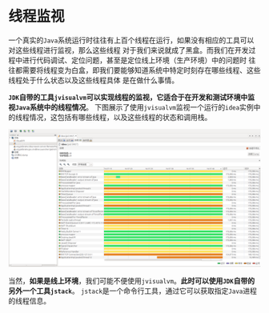 线程监视
====================================================================
一个真实的`Java`系统运行时往往有上百个线程在运行，如果没有相应的工具可以对这些线程进行监视，那么这些线程
对于我们来说就成了黑盒。而我们在开发过程中进行代码调试、定位问题，甚至是定位线上环境（生产环境）中的问题时
往往都需要将线程变为白盒，即我们要能够知道系统中特定时刻存在哪些线程、这些线程处于什么状态以及这些线程具体
是在做什么事情。

**`JDK`自带的工具`jvisualvm`可以实现线程的监视，它适合于在开发和测试环境中监视`Java`系统中的线程情况**。
下图展示了使用`jvisualvm`监视一个运行的`idea`实例中的线程情况，这包括有哪些线程，以及这些线程的状态和调用栈。

![jvisualvm](img/p1.png)

当然，**如果是线上环境**，我们可能不便使用`jvisualvm`。**此时可以使用`JDK`自带的另外一个工具`jstack`**。
`jstack`是一个命令行工具，通过它可以获取指定`Java`进程的线程信息。